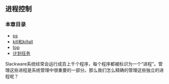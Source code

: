 ## 进程控制

### 本章目录

* [ps](ps.md)
* [kill和killall](kill_and_killall.md)
* [top](top.md)
* [计划任务](cron.md)

Slackware系统经常会运行成百上千个程序，每个程序都被标识为一个“进程”。管理这些进程是系统管理中很重要的一部分。那么我们怎么精确的管理这些独立的进程呢？

